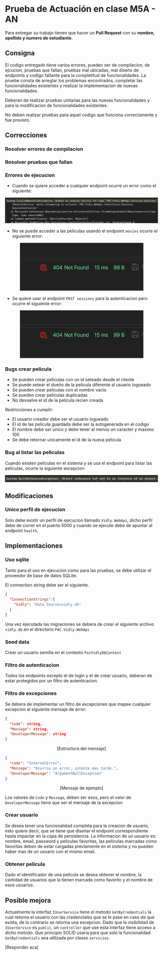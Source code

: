 # Prueba de Actuación en clase M5A - AN

Para entregar su trabajo tienen que hacer un **Pull Request** con su **nombre, apellido y numero de estudiante**.

## Consigna

El codigo entregado tiene varios errores, pueden ser de compilacion, de ejcucion, pruebas que fallan, pruebas mal ubicadas, mal diseño de endpoints y codigo faltante para la completitud de funcionalidades. La pruebe consta de arreglar los problemas encontrados, completar las funcionalidades existentes y realizar la implementacion de nuevas funcionalidades.

Deberan de realizar pruebas unitarias para las nuevas funcionalidades y para la modificacion de funcionalidades existentes.

No deben realizar pruebas para aquel codigo que funciona correctamente y fue provisto.

## Correcciones

### Resolver errores de compilacion

### Resolver pruebas que fallan

### Errores de ejecucion

- Cuando se quiere acceder a cualquier endpoint ocurre un error como el siguiente:

<p align="center">
<img src="./images/image.png">
</p>

- No se puede acceder a las peliculas usando el endpoint `movies` ocurre el siguiente error:

<p align="center">
<img src="./images/image-1.png">
</p>

- Se quiere usar el endpoint `POST sessions` para la autenticacion pero ocurre el siguiente error:
<p align="center">
<img src="./images/image-1.png">
</p>

### Bugs crear pelicula

- Se pueden crear peliculas con un id seteado desde el cliente
- Se puede setear el dueño de la pelicula diferente al usuario logueado
- Se pueden crear peliculas con el nombre vacio
- Se pueden crear peliculas duplicadas
- No devuelve el id de la pelicula recien creada

Restricciones a cumplir:

- El usuario creador debe ser el usuario logueado
- El id de las pelicula guardada debe ser la autogenerada en el codigo
- El nombre debe ser unico y debe tener al menos un caracter y maximo 100
- Se debe retornar unicamente el id de la nueva pelicula

### Bug al listar las peliculas

Cuando existen peliculas en el sistema y se usa el endpoint para listar las peliculas, ocurre la siguiente excepcion:

<p align="center">
<img src="./images/image-2.png">
</p>

## Modificaciones

### Unico perfil de ejecucion

Solo debe existir un perfil de ejecucion llamado `Vidly.WebApi`, dicho perfil debe de correr en el puerto 5000 y cuando se ejecute debe de apuntar al endpoint `health`.

## Implementaciones

### Uso sqlite

Tanto para el uso en ejecucion como para las pruebas, se debe utilizar el proveedor de base de datos SQLite.

El connection string debe ser el siguiente.

```JSON
{
  "ConnectionStrings":{
    "Vidly": "Data Source=vidly.db"
  }
}
```

Una vez ejecutada las migraciones se debera de crear el siguiente archivo `vidly.db` en el directorio `PAC.Vidly.WebApi`

### Seed data

Crear un usuario semilla en el contexto `PacVidlyDbContext`

### Filtro de autenticacion

Todos los endpoints excepto el de login y el de crear usuario, deberan de estar protegidos por un filtro de autenticacion.

### Filtro de excepciones

Se debera de implementar un filtro de excepciones que mapee cualquier excepcion al siguiente mensaje de error:

```JSON
{
  "Code": string,
  "Message": string,
  "DeveloperMessage": string
}
```

<p align="center">
[Estructura del mensaje]
</p>

```JSON
{
  "code": "InternalError",
  "Message": "Ocurrio un error, intente mas tarde.",
  "DeveloperMessage": "ArgumentNullException"
}
```

<p align="center">
[Mensaje de ejemplo]
</p>

Los valores de `Code` y `Message`, deben ser esos, pero el valor de `DeveloperMessage` tiene que ser el mensaje de la excepcion

### Crear usuario

Se desea tener una funcionalidad completa para la creacion de usuario, esto quiere decir, que se tiene que diseñar el endpoint correspondiente hasta impactar en la capa de persistencia. La informacion de un usuario es: nombre, email, password y peliculas favoritas, las peliculas marcadas como favoritas deben de estar cargadas previamente en el sistema y no pueden haber mas de un usuario con el mismo email.

### Obtener pelicula

Dado el identificador de una pelicula se desea obtener el nombre, la cantidad de usuarios que la tienen marcada como favorito y el nombre de esos usuarios.

## Posible mejora

Actualmente la interfaz `IUserService` tiene el metodo `GetByCredentials` la cual retorna el usuario con las credenciales que se le pase en caso de que exista, de lo contrario se retorna una excepcion. Dado que la visibilidad de `IUserService` es `public`, un `controller` que use esta interfaz tiene acceso a dicho metodo. Que principio SOLID usaria para que solo la funcionalidad `GetByCredentials` sea utilizada por clases `servicios`.

[Responder aca]

